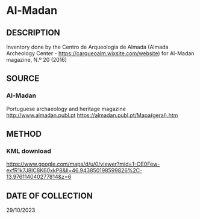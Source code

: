 # Al-Madan

## DESCRIPTION
Inventory done by the Centro de Arqueologia de Almada (Almada Archeology Center - https://carqueoalm.wixsite.com/website) for Al-Madan magazine, N.º 20 (2016)

## SOURCE 
### Al-Madan
Portuguese archaeology and heritage magazine
http://www.almadan.publ.pt
https://almadan.publ.pt/Mapa(geral).htm

## METHOD
### KML download
https://www.google.com/maps/d/u/0/viewer?mid=1-OE0Few-exfR1k7J8IC8K60xkP8&ll=46.943850198599826%2C-13.976114040277814&z=6

## DATE OF COLLECTION
29/10/2023
